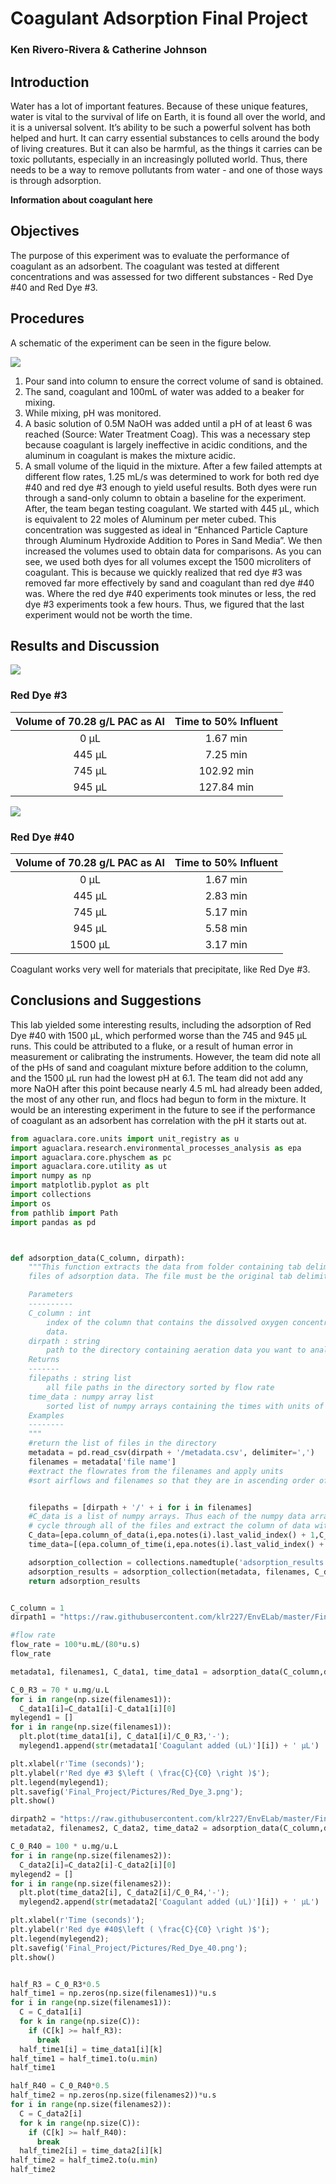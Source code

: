 # Coagulant Adsorption Final Project  
### Ken Rivero-Rivera & Catherine Johnson  

## Introduction  
Water has a lot of important features. Because of these unique features, water is vital to the survival of life on Earth, it is found all over the world, and it is a universal solvent. It’s ability to be such a powerful solvent has both helped and hurt. It can carry essential substances to cells around the body of living creatures. But it can also be harmful, as the things it carries can be toxic pollutants, especially in an increasingly polluted world. Thus, there needs to be a way to remove pollutants from water - and one of those ways is through adsorption.

**Information about coagulant here**

## Objectives  
The purpose of this experiment was to evaluate the performance of coagulant as an adsorbent. The coagulant was tested at different concentrations and was assessed for two different substances - Red Dye #40 and Red Dye #3.
## Procedures  
A schematic of the experiment can be seen in the figure below.

![](https://github.com/klr227/EnvELab/blob/master/Final_Project/Pictures/AddingSandColumn.JPG)   

1. Pour sand into column to ensure the correct volume of sand is obtained.  
2. The sand, coagulant and 100mL of water was added to a beaker for mixing.  
3. While mixing, pH was monitored.  
4. A basic solution of 0.5M NaOH was added until a pH of at least 6 was reached (Source: Water Treatment Coag). This was a necessary step because coagulant is largely ineffective in acidic conditions, and the aluminum in coagulant is makes the mixture acidic.  
5. A small volume of the liquid in the mixture.
After a few failed attempts at different flow rates, 1.25 mL/s was determined to work for both red dye #40 and red dye #3 enough to yield useful results. Both dyes were run through a sand-only column to obtain a baseline for the experiment. After, the team began testing coagulant. We started with 445 μL, which is equivalent to 22 moles of Aluminum per meter cubed. This concentration was suggested as ideal in “Enhanced Particle Capture through Aluminum Hydroxide Addition to Pores in Sand Media”. We then increased the volumes used to obtain data for comparisons. As you can see, we used both dyes for all volumes except the 1500 microliters of coagulant. This is because we quickly realized that red dye #3 was removed far more effectively by sand and coagulant than red dye #40 was. Where the red dye #40 experiments took minutes or less, the red dye #3 experiments took a few hours. Thus, we figured that the last experiment would not be worth the time.

## Results and Discussion  
![](https://github.com/klr227/EnvELab/blob/master/Final_Project/Pictures/Red_Dye_3.png)  
### Red Dye #3
|Volume of 70.28 g/L PAC as Al|Time to 50% Influent|
|:------------------------:|:-----------------------:|
|0 µL|1.67 min|
|445 µL|7.25 min|
|745 µL|102.92 min|
|945 µL|127.84 min|

![](https://github.com/klr227/EnvELab/blob/master/Final_Project/Pictures/Red_Dye_40.png)

### Red Dye #40
|Volume of 70.28 g/L PAC as Al|Time to 50% Influent|
|:------------------------:|:-----------------------:|
|0 µL|1.67 min|
|445 µL|2.83 min|
|745 µL|5.17 min|
|945 µL|5.58 min|
|1500 µL|3.17 min|


Coagulant works very well for materials that precipitate, like Red Dye #3.  

## Conclusions and Suggestions  

This lab yielded some interesting results, including the adsorption of Red Dye #40 with 1500 μL, which performed worse than the 745 and 945 μL runs. This could be attributed to a fluke, or a result of human error in measurement or calibrating the instruments. However, the team did note all of the pHs of sand and coagulant mixture before addition to the column, and the 1500 μL run had the lowest pH at 6.1. The team did not add any more NaOH after this point because nearly 4.5 mL had already been added, the most of any other run, and flocs had begun to form in the mixture. It would be an interesting experiment in the future to see if the performance of coagulant as an adsorbent has correlation with the pH it starts out at.  

```python
from aguaclara.core.units import unit_registry as u
import aguaclara.research.environmental_processes_analysis as epa
import aguaclara.core.physchem as pc
import aguaclara.core.utility as ut
import numpy as np
import matplotlib.pyplot as plt
import collections
import os
from pathlib import Path
import pandas as pd



def adsorption_data(C_column, dirpath):
    """This function extracts the data from folder containing tab delimited
    files of adsorption data. The file must be the original tab delimited file.

    Parameters
    ----------
    C_column : int
        index of the column that contains the dissolved oxygen concentration
        data.
    dirpath : string
        path to the directory containing aeration data you want to analyze
    Returns
    -------
    filepaths : string list
        all file paths in the directory sorted by flow rate
    time_data : numpy array list
        sorted list of numpy arrays containing the times with units of seconds
    Examples
    --------
    """
    #return the list of files in the directory
    metadata = pd.read_csv(dirpath + '/metadata.csv', delimiter=',')
    filenames = metadata['file name']
    #extract the flowrates from the filenames and apply units
    #sort airflows and filenames so that they are in ascending order of flow rates


    filepaths = [dirpath + '/' + i for i in filenames]
    #C_data is a list of numpy arrays. Thus each of the numpy data arrays can have different lengths to accommodate short and long experiments
    # cycle through all of the files and extract the column of data with oxygen concentrations and the times
    C_data=[epa.column_of_data(i,epa.notes(i).last_valid_index() + 1,C_column,-1,'mg/L') for i in filepaths]
    time_data=[(epa.column_of_time(i,epa.notes(i).last_valid_index() + 1,-1)).to(u.s) for i in filepaths]

    adsorption_collection = collections.namedtuple('adsorption_results','metadata filenames C_data time_data')
    adsorption_results = adsorption_collection(metadata, filenames, C_data, time_data)
    return adsorption_results


C_column = 1
dirpath1 = "https://raw.githubusercontent.com/klr227/EnvELab/master/Final_Project/Final_3_Data"

#flow rate
flow_rate = 100*u.mL/(80*u.s)
flow_rate

metadata1, filenames1, C_data1, time_data1 = adsorption_data(C_column,dirpath1)

C_0_R3 = 70 * u.mg/u.L
for i in range(np.size(filenames1)):
  C_data1[i]=C_data1[i]-C_data1[i][0]
mylegend1 = []
for i in range(np.size(filenames1)):
  plt.plot(time_data1[i], C_data1[i]/C_0_R3,'-');
  mylegend1.append(str(metadata1['Coagulant added (uL)'][i]) + ' µL')

plt.xlabel(r'Time (seconds)');
plt.ylabel(r'Red dye #3 $\left ( \frac{C}{C0} \right )$');
plt.legend(mylegend1);
plt.savefig('Final_Project/Pictures/Red_Dye_3.png');
plt.show()

dirpath2 = "https://raw.githubusercontent.com/klr227/EnvELab/master/Final_Project/Final_40_Data"
metadata2, filenames2, C_data2, time_data2 = adsorption_data(C_column,dirpath2)

C_0_R40 = 100 * u.mg/u.L
for i in range(np.size(filenames2)):
  C_data2[i]=C_data2[i]-C_data2[i][0]
mylegend2 = []
for i in range(np.size(filenames2)):
  plt.plot(time_data2[i], C_data2[i]/C_0_R4,'-');
  mylegend2.append(str(metadata2['Coagulant added (uL)'][i]) + ' µL')

plt.xlabel(r'Time (seconds)');
plt.ylabel(r'Red dye #40$\left ( \frac{C}{C0} \right )$');
plt.legend(mylegend2);
plt.savefig('Final_Project/Pictures/Red_Dye_40.png');
plt.show()


half_R3 = C_0_R3*0.5
half_time1 = np.zeros(np.size(filenames1))*u.s
for i in range(np.size(filenames1)):
  C = C_data1[i]
  for k in range(np.size(C)):
    if (C[k] >= half_R3):
      break
  half_time1[i] = time_data1[i][k]
half_time1 = half_time1.to(u.min)
half_time1

half_R40 = C_0_R40*0.5
half_time2 = np.zeros(np.size(filenames2))*u.s
for i in range(np.size(filenames2)):
  C = C_data2[i]
  for k in range(np.size(C)):
    if (C[k] >= half_R40):
      break
  half_time2[i] = time_data2[i][k]
half_time2 = half_time2.to(u.min)
half_time2
